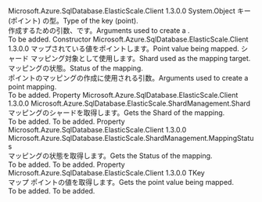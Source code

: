 <Type Name="PointMappingCreationInfo&lt;TKey&gt;" FullName="Microsoft.Azure.SqlDatabase.ElasticScale.ShardManagement.PointMappingCreationInfo&lt;TKey&gt;">
  <TypeSignature Language="C#" Value="public sealed class PointMappingCreationInfo&lt;TKey&gt;" />
  <TypeSignature Language="ILAsm" Value=".class public auto ansi sealed beforefieldinit PointMappingCreationInfo`1&lt;TKey&gt; extends System.Object" />
  <TypeSignature Language="DocId" Value="T:Microsoft.Azure.SqlDatabase.ElasticScale.ShardManagement.PointMappingCreationInfo`1" />
  <TypeSignature Language="VB.NET" Value="Public NotInheritable Class PointMappingCreationInfo(Of TKey)" />
  <TypeSignature Language="F#" Value="type PointMappingCreationInfo&lt;'Key&gt; = class" />
  <AssemblyInfo>
    <AssemblyName>Microsoft.Azure.SqlDatabase.ElasticScale.Client</AssemblyName>
    <AssemblyVersion>1.3.0.0</AssemblyVersion>
  </AssemblyInfo>
  <TypeParameters>
    <TypeParameter Name="TKey" />
  </TypeParameters>
  <Base>
    <BaseTypeName>System.Object</BaseTypeName>
  </Base>
  <Interfaces />
  <Docs>
    <typeparam name="TKey"><span data-ttu-id="09a46-101">キー (ポイント) の型。</span><span class="sxs-lookup"><span data-stu-id="09a46-101">Type of the key (point).</span></span></typeparam>
    <summary>
            <span data-ttu-id="09a46-102">作成するための引数、<see cref="T:Microsoft.Azure.SqlDatabase.ElasticScale.ShardManagement.PointMapping`1" />です。</span><span class="sxs-lookup"><span data-stu-id="09a46-102">Arguments used to create a <see cref="T:Microsoft.Azure.SqlDatabase.ElasticScale.ShardManagement.PointMapping`1" />.</span></span>
            </summary>
    <remarks>To be added.</remarks>
  </Docs>
  <Members>
    <Member MemberName=".ctor">
      <MemberSignature Language="C#" Value="public PointMappingCreationInfo (TKey point, Microsoft.Azure.SqlDatabase.ElasticScale.ShardManagement.Shard shard, Microsoft.Azure.SqlDatabase.ElasticScale.ShardManagement.MappingStatus status);" />
      <MemberSignature Language="ILAsm" Value=".method public hidebysig specialname rtspecialname instance void .ctor(!TKey point, class Microsoft.Azure.SqlDatabase.ElasticScale.ShardManagement.Shard shard, valuetype Microsoft.Azure.SqlDatabase.ElasticScale.ShardManagement.MappingStatus status) cil managed" />
      <MemberSignature Language="DocId" Value="M:Microsoft.Azure.SqlDatabase.ElasticScale.ShardManagement.PointMappingCreationInfo`1.#ctor(`0,Microsoft.Azure.SqlDatabase.ElasticScale.ShardManagement.Shard,Microsoft.Azure.SqlDatabase.ElasticScale.ShardManagement.MappingStatus)" />
      <MemberSignature Language="F#" Value="new Microsoft.Azure.SqlDatabase.ElasticScale.ShardManagement.PointMappingCreationInfo&lt;'Key&gt; : 'Key * Microsoft.Azure.SqlDatabase.ElasticScale.ShardManagement.Shard * Microsoft.Azure.SqlDatabase.ElasticScale.ShardManagement.MappingStatus -&gt; Microsoft.Azure.SqlDatabase.ElasticScale.ShardManagement.PointMappingCreationInfo&lt;'Key&gt;" Usage="new Microsoft.Azure.SqlDatabase.ElasticScale.ShardManagement.PointMappingCreationInfo&lt;'Key&gt; (point, shard, status)" />
      <MemberType>Constructor</MemberType>
      <AssemblyInfo>
        <AssemblyName>Microsoft.Azure.SqlDatabase.ElasticScale.Client</AssemblyName>
        <AssemblyVersion>1.3.0.0</AssemblyVersion>
      </AssemblyInfo>
      <Parameters>
        <Parameter Name="point" Type="TKey" />
        <Parameter Name="shard" Type="Microsoft.Azure.SqlDatabase.ElasticScale.ShardManagement.Shard" />
        <Parameter Name="status" Type="Microsoft.Azure.SqlDatabase.ElasticScale.ShardManagement.MappingStatus" />
      </Parameters>
      <Docs>
        <param name="point"><span data-ttu-id="09a46-103">マップされている値をポイントします。</span><span class="sxs-lookup"><span data-stu-id="09a46-103">Point value being mapped.</span></span></param>
        <param name="shard"><span data-ttu-id="09a46-104">シャード マッピング対象として使用します。</span><span class="sxs-lookup"><span data-stu-id="09a46-104">Shard used as the mapping target.</span></span></param>
        <param name="status"><span data-ttu-id="09a46-105">マッピングの状態。</span><span class="sxs-lookup"><span data-stu-id="09a46-105">Status of the mapping.</span></span></param>
        <summary>
            <span data-ttu-id="09a46-106">ポイントのマッピングの作成に使用される引数。</span><span class="sxs-lookup"><span data-stu-id="09a46-106">Arguments used to create a point mapping.</span></span>
            </summary>
        <remarks>To be added.</remarks>
      </Docs>
    </Member>
    <Member MemberName="Shard">
      <MemberSignature Language="C#" Value="public Microsoft.Azure.SqlDatabase.ElasticScale.ShardManagement.Shard Shard { get; }" />
      <MemberSignature Language="ILAsm" Value=".property instance class Microsoft.Azure.SqlDatabase.ElasticScale.ShardManagement.Shard Shard" />
      <MemberSignature Language="DocId" Value="P:Microsoft.Azure.SqlDatabase.ElasticScale.ShardManagement.PointMappingCreationInfo`1.Shard" />
      <MemberSignature Language="VB.NET" Value="Public ReadOnly Property Shard As Shard" />
      <MemberSignature Language="F#" Value="member this.Shard : Microsoft.Azure.SqlDatabase.ElasticScale.ShardManagement.Shard" Usage="Microsoft.Azure.SqlDatabase.ElasticScale.ShardManagement.PointMappingCreationInfo&lt;'Key&gt;.Shard" />
      <MemberType>Property</MemberType>
      <AssemblyInfo>
        <AssemblyName>Microsoft.Azure.SqlDatabase.ElasticScale.Client</AssemblyName>
        <AssemblyVersion>1.3.0.0</AssemblyVersion>
      </AssemblyInfo>
      <ReturnValue>
        <ReturnType>Microsoft.Azure.SqlDatabase.ElasticScale.ShardManagement.Shard</ReturnType>
      </ReturnValue>
      <Docs>
        <summary>
            <span data-ttu-id="09a46-107">マッピングのシャードを取得します。</span><span class="sxs-lookup"><span data-stu-id="09a46-107">Gets the Shard of the mapping.</span></span>
            </summary>
        <value>To be added.</value>
        <remarks>To be added.</remarks>
      </Docs>
    </Member>
    <Member MemberName="Status">
      <MemberSignature Language="C#" Value="public Microsoft.Azure.SqlDatabase.ElasticScale.ShardManagement.MappingStatus Status { get; }" />
      <MemberSignature Language="ILAsm" Value=".property instance valuetype Microsoft.Azure.SqlDatabase.ElasticScale.ShardManagement.MappingStatus Status" />
      <MemberSignature Language="DocId" Value="P:Microsoft.Azure.SqlDatabase.ElasticScale.ShardManagement.PointMappingCreationInfo`1.Status" />
      <MemberSignature Language="VB.NET" Value="Public ReadOnly Property Status As MappingStatus" />
      <MemberSignature Language="F#" Value="member this.Status : Microsoft.Azure.SqlDatabase.ElasticScale.ShardManagement.MappingStatus" Usage="Microsoft.Azure.SqlDatabase.ElasticScale.ShardManagement.PointMappingCreationInfo&lt;'Key&gt;.Status" />
      <MemberType>Property</MemberType>
      <AssemblyInfo>
        <AssemblyName>Microsoft.Azure.SqlDatabase.ElasticScale.Client</AssemblyName>
        <AssemblyVersion>1.3.0.0</AssemblyVersion>
      </AssemblyInfo>
      <ReturnValue>
        <ReturnType>Microsoft.Azure.SqlDatabase.ElasticScale.ShardManagement.MappingStatus</ReturnType>
      </ReturnValue>
      <Docs>
        <summary>
            <span data-ttu-id="09a46-108">マッピングの状態を取得します。</span><span class="sxs-lookup"><span data-stu-id="09a46-108">Gets the Status of the mapping.</span></span>
            </summary>
        <value>To be added.</value>
        <remarks>To be added.</remarks>
      </Docs>
    </Member>
    <Member MemberName="Value">
      <MemberSignature Language="C#" Value="public TKey Value { get; }" />
      <MemberSignature Language="ILAsm" Value=".property instance !TKey Value" />
      <MemberSignature Language="DocId" Value="P:Microsoft.Azure.SqlDatabase.ElasticScale.ShardManagement.PointMappingCreationInfo`1.Value" />
      <MemberSignature Language="VB.NET" Value="Public ReadOnly Property Value As TKey" />
      <MemberSignature Language="F#" Value="member this.Value : 'Key" Usage="Microsoft.Azure.SqlDatabase.ElasticScale.ShardManagement.PointMappingCreationInfo&lt;'Key&gt;.Value" />
      <MemberType>Property</MemberType>
      <AssemblyInfo>
        <AssemblyName>Microsoft.Azure.SqlDatabase.ElasticScale.Client</AssemblyName>
        <AssemblyVersion>1.3.0.0</AssemblyVersion>
      </AssemblyInfo>
      <ReturnValue>
        <ReturnType>TKey</ReturnType>
      </ReturnValue>
      <Docs>
        <summary>
            <span data-ttu-id="09a46-109">マップ ポイントの値を取得します。</span><span class="sxs-lookup"><span data-stu-id="09a46-109">Gets the point value being mapped.</span></span>
            </summary>
        <value>To be added.</value>
        <remarks>To be added.</remarks>
      </Docs>
    </Member>
  </Members>
</Type>